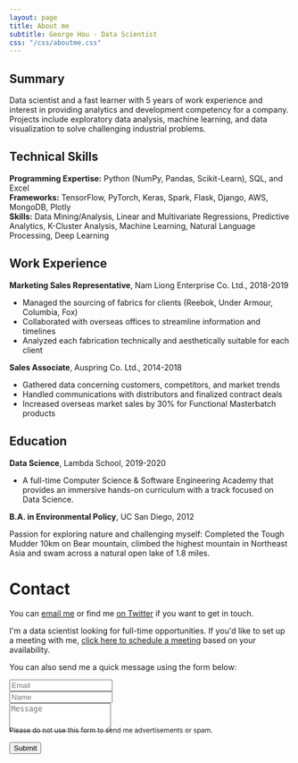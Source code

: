 ```yaml
---
layout: page
title: About me
subtitle: George Hou - Data Scientist
css: "/css/aboutme.css"
---
```

<span class="fa fa-address-card-o about-icon"></span>
## Summary
Data scientist and a fast learner with 5 years of work experience and interest in providing analytics and development competency for a company. Projects include exploratory data analysis, machine learning, and data visualization to solve challenging industrial problems.

<span class="fa fa-code about-icon"></span>
## Technical Skills
**Programming Expertise:** Python (NumPy, Pandas, Scikit-Learn), SQL, and Excel
<br>
**Frameworks:** TensorFlow, PyTorch, Keras, Spark, Flask, Django, AWS, MongoDB, Plotly
<br>
**Skills:** Data Mining/Analysis, Linear and Multivariate Regressions, Predictive Analytics, K-Cluster Analysis, Machine Learning, Natural Language Processing, Deep Learning
<span class="fa fa-graduation-cap about-icon"></span>

<span class="fa fa-briefcase about-icon"></span>
## Work Experience
**Marketing Sales Representative**, Nam Liong Enterprise Co. Ltd., 2018-2019
- Managed the sourcing of fabrics for clients (Reebok, Under Armour, Columbia, Fox)
- Collaborated with overseas offices to streamline information and timelines
- Analyzed each fabrication technically and aesthetically suitable for each client

**Sales Associate**, Auspring Co. Ltd., 2014-2018
- Gathered data concerning customers, competitors, and market trends
- Handled communications with distributors and finalized contract deals
- Increased overseas market sales by 30% for Functional Masterbatch products

## Education
**Data Science**, Lambda School, 2019-2020
- A full-time Computer Science & Software Engineering Academy that provides an immersive hands-on curriculum with a track focused on Data Science.

**B.A. in Environmental Policy**, UC San Diego, 2012

<span class="fa fa-heart about-icon"></span>
Passion for exploring nature and challenging myself: Completed the Tough Mudder 10km on Bear mountain, climbed the highest mountain in Northeast Asia and swam across a natural open lake of 1.8 miles.

<span class="fa fa-envelope about-icon"></span>
# Contact
<p>You can <a href="mailto:georgehou2008@gmail.com?subject=Hello from gyhou.com">email me</a> or find me <a href="https://twitter.com/gyhou">on Twitter</a> if you want to get in touch.</p>
<p>I'm a data scientist looking for full-time opportunities. If you'd like to set up a meeting with me, <a href="https://calendly.com/gyhou/meeting">click here to schedule a meeting</a> based on your availability.</p>

<form action="https://formspree.io/mgekrkbr" method="POST" class="form" id="contact-form">
  <p>You can also send me a quick message using the form below:</p>
  <div class="row">
    <div class="col-xs-6">
      <input type="email" name="_replyto" class="form-control input-lg" placeholder="Email" title="Email">
    </div>
    <div class="col-xs-6">
      <input type="text" name="name" class="form-control input-lg" placeholder="Name" title="Name">
    </div>
  </div>
  <input type="hidden" name="_subject" value="New submission from gyhou.com">
  <textarea type="text" name="content" class="form-control input-lg" placeholder="Message" title="Message" required="required" rows="3"></textarea>
  <input type="text" name="_gotcha" style="display:none">
  <input type="hidden" name="_next" value="?message=Your message was sent successfully, thanks!" />
  
  <div style="font-size: 12px; margin: -10px 0 10px;">Please do not use this form to send me advertisements or spam.</div>
  
  <button type="submit" class="btn btn-lg btn-primary">Submit</button>
  </form>
